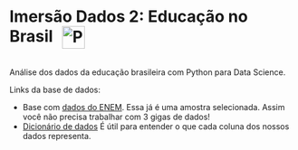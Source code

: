 <h1 style="display: inline-block">
  <span style="middle;">Imersão Dados 2: Educação no Brasil</span>
  <img src="https://www.alura.com.br/assets/api/formacoes/512/data-science.png" alt="Python logo" width="40" style="margin-left: 10px; vertical-align: middle;">
</h1>

Análise dos dados da educação brasileira com Python para Data Science.

Links da base de dados:

* Base com [dados do ENEM](https://github.com/alura-cursos/imersao-dados-2-2020/blob/master/MICRODADOS_ENEM_2019_SAMPLE_43278.csv). Essa já é uma amostra selecionada. Assim você não precisa trabalhar com 3 gigas de dados!
* [Dicionário de dados](https://github.com/alura-cursos/imersao-dados-2-2020/tree/master/DICION%C3%81RIO) É útil para entender o que cada coluna dos nossos dados representa.
